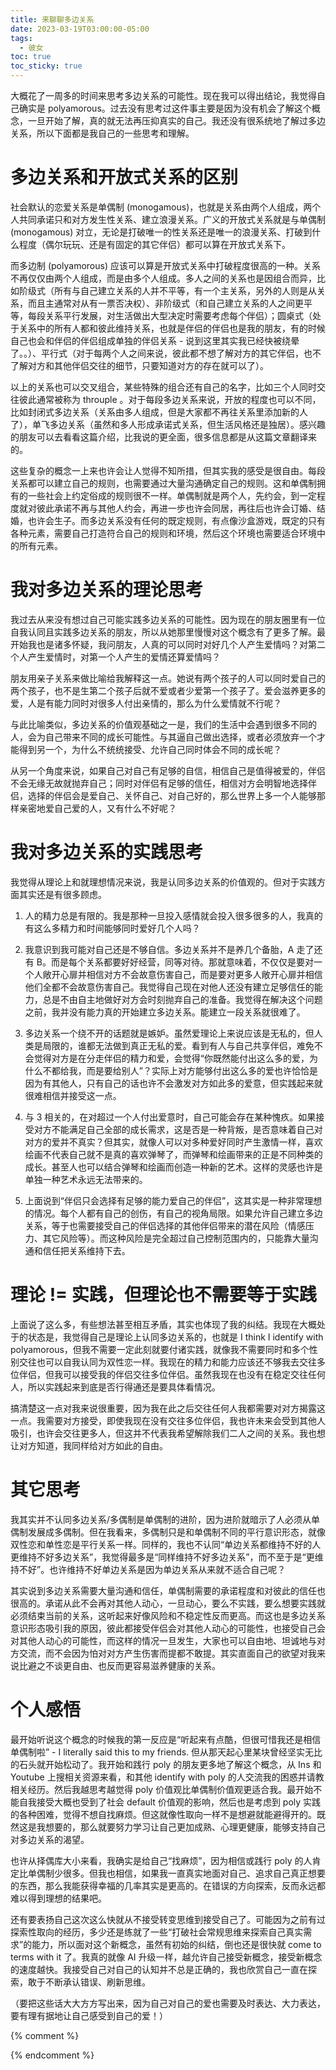 ```yaml
---
title: 来聊聊多边关系
date: 2023-03-19T03:00:00-05:00
tags:
  - 彼女
toc: true
toc_sticky: true
---
```


大概花了一周多的时间来思考多边关系的可能性。现在我可以得出结论，我觉得自己确实是 polyamorous。过去没有思考过这件事主要是因为没有机会了解这个概念，一旦开始了解，真的就无法再压抑真实的自己。我还没有很系统地了解过多边关系，所以下面都是我自己的一些思考和理解。

<!--more-->

# 多边关系和开放式关系的区别

社会默认的恋爱关系是单偶制 (monogamous)，也就是关系由两个人组成，两个人共同承诺只和对方发生性关系、建立浪漫关系。广义的开放式关系就是与单偶制 (monogamous) 对立，无论是打破唯一的性关系还是唯一的浪漫关系、打破到什么程度（偶尔玩玩、还是有固定的其它伴侣）都可以算在开放式关系下。

而多边制 (polyamorous) 应该可以算是开放式关系中打破程度很高的一种。关系不再仅仅由两个人组成，而是由多个人组成。多人之间的关系也是因组合而异，比如阶级式（所有与自己建立关系的人并不平等，有一个主关系，另外的人则是从关系，而且主通常对从有一票否决权）、非阶级式（和自己建立关系的人之间更平等，每段关系平行发展，对生活做出大型决定时需要考虑每个伴侣）；圆桌式（处于关系中的所有人都和彼此维持关系，也就是伴侣的伴侣也是我的朋友，有的时候自己也会和伴侣的伴侣组成单独的伴侣关系 - 说到这里其实我已经快被绕晕了。。）、平行式（对于每两个人之间来说，彼此都不想了解对方的其它伴侣，也不了解对方和其他伴侣交往的细节，只要知道对方的存在就可以了）。

以上的关系也可以交叉组合，某些特殊的组合还有自己的名字，比如三个人同时交往彼此通常被称为 throuple 。对于每段多边关系来说，开放的程度也可以不同，比如封闭式多边关系（关系由多人组成，但是大家都不再往关系里添加新的人了），单飞多边关系（虽然和多人形成承诺式关系，但生活风格还是独居）。感兴趣的朋友可以去看看这篇介绍，比我说的更全面，很多信息都是从这篇文章翻译来的。

这些复杂的概念一上来也许会让人觉得不知所措，但其实我的感受是很自由。每段关系都可以建立自己的规则，也需要通过大量沟通确定自己的规则。这和单偶制拥有的一些社会上约定俗成的规则很不一样。单偶制就是两个人，先约会，到一定程度就对彼此承诺不再与其他人约会，再进一步也许会同居，再往后也许会订婚、结婚，也许会生子。而多边关系没有任何的既定规则，有点像沙盒游戏，既定的只有各种元素，需要自己打造符合自己的规则和环境，然后这个环境也需要适合环境中的所有元素。

# 我对多边关系的理论思考

我过去从来没有想过自己可能实践多边关系的可能性。因为现在的朋友圈里有一位自我认同且实践多边关系的朋友，所以从她那里慢慢对这个概念有了更多了解。最开始我也是诸多怀疑，我问朋友，人真的可以同时对好几个人产生爱情吗？对第二个人产生爱情时，对第一个人产生的爱情还算爱情吗？

朋友用亲子关系来做比喻给我解释这一点。她说有两个孩子的人可以同时爱自己的两个孩子，也不是生第二个孩子后就不爱或者少爱第一个孩子了。爱会滋养更多的爱，人是有能力同时对很多人付出亲情的，那么为什么爱情就不行呢？

与此比喻类似，多边关系的价值观基础之一是，我们的生活中会遇到很多不同的人，会为自己带来不同的成长可能性。与其逼自己做出选择，或者必须放弃一个才能得到另一个，为什么不统统接受、允许自己同时体会不同的成长呢？

从另一个角度来说，如果自己对自己有足够的自信，相信自己是值得被爱的，伴侣不会无缘无故就抛弃自己；同时对伴侣有足够的信任，相信对方会明智地选择伴侣，选择的伴侣会是爱自己、关怀自己、对自己好的，那么世界上多一个人能够那样亲密地爱自己爱的人，又有什么不好呢？

# 我对多边关系的实践思考

我觉得从理论上和就理想情况来说，我是认同多边关系的价值观的。但对于实践方面其实还是有很多顾虑。

1. 人的精力总是有限的。我是那种一旦投入感情就会投入很多很多的人，我真的有这么多精力和时间能够同时爱好几个人吗？
    
2. 我意识到我可能对自己还是不够自信。多边关系并不是养几个备胎，A 走了还有 B。而是每个关系都要好好经营，同等对待。那就意味着，不仅仅是要对一个人敞开心扉并相信对方不会故意伤害自己，而是要对更多人敞开心扉并相信他们全都不会故意伤害自己。我觉得自己现在对他人还没有建立足够信任的能力，总是不由自主地做好对方会时刻抛弃自己的准备。我觉得在解决这个问题之前，我并没有能力真的开始建立多边关系。能建立一段关系就很难了。
    
3. 多边关系一个绕不开的话题就是嫉妒。虽然爱理论上来说应该是无私的，但人类是局限的，谁都无法做到真正无私的爱。看到有人与自己共享伴侣，难免不会觉得对方是在分走伴侣的精力和爱，会觉得“你既然能付出这么多的爱，为什么不都给我，而是要给别人”？实际上对方能够付出这么多的爱也许恰恰是因为有其他人，只有自己的话也许不会激发对方如此多的爱意，但实践起来就很难相信并接受这一点。
    
4. 与 3 相关的，在对超过一个人付出爱意时，自己可能会存在某种愧疚。如果接受对方不能满足自己全部的成长需求，这是否是一种背叛，是否意味着自己对对方的爱并不真实？但其实，就像人可以对多种爱好同时产生激情一样，喜欢绘画不代表自己就不是真的喜欢弹琴了，而弹琴和绘画带来的正是不同种类的成长。甚至人也可以结合弹琴和绘画而创造一种新的艺术。这样的灵感也许是单独一种艺术永远无法带来的。
    
5. 上面说到“伴侣只会选择有足够的能力爱自己的伴侣”，这其实是一种非常理想的情况。每个人都有自己的创伤，有自己的视角局限。如果允许自己建立多边关系，等于也需要接受自己的伴侣选择的其他伴侣带来的潜在风险（情感压力、其它风险等）。而这种风险是完全超过自己控制范围内的，只能靠大量沟通和信任把关系维持下去。
    

# 理论 != 实践，但理论也不需要等于实践

上面说了这么多，有些想法甚至相互矛盾，其实也体现了我的纠结。我现在大概处于的状态是，我觉得自己是理论上认同多边关系的，也就是 I think I identify with polyamorous，但我不需要一定此刻就要付诸实践，就像我不需要同时和多个性别交往也可以自我认同为双性恋一样。我现在的精力和能力应该还不够我去交往多位伴侣，但我可以接受我的伴侣交往多位伴侣。虽然我现在也没有在稳定交往任何人，所以实践起来到底是否行得通还是要具体看情况。

搞清楚这一点对我来说很重要，因为我在此之后交往任何人我都需要对对方揭露这一点。我需要对方接受，即使我现在没有交往多位伴侣，我也许未来会受到其他人吸引，也许会交往更多人，但这并不代表我希望解除我们二人之间的关系。我也想让对方知道，我同样给对方如此的自由。

# 其它思考

我其实并不认同多边关系/多偶制是单偶制的进阶，因为进阶就暗示了人必须从单偶制发展成多偶制。但在我看来，多偶制只是和单偶制不同的平行意识形态，就像双性恋和单性恋是平行关系一样。同样的，我也不认同“单边关系都维持不好的人更维持不好多边关系”，我觉得最多是“同样维持不好多边关系”，而不至于是“更维持不好”。也许维持不好单边关系是因为单边关系从来就不适合自己呢？

其实说到多边关系需要大量沟通和信任，单偶制需要的承诺程度和对彼此的信任也很高的。承诺从此不会再对其他人动心，一旦动心，要么不实践，要么想要实践就必须结束当前的关系，这听起来好像风险和不稳定性反而更高。而这也是多边关系意识形态吸引我的原因，彼此都接受伴侣会对其他人动心的可能性，也接受自己会对其他人动心的可能性，而这样的情况一旦发生，大家也可以自由地、坦诚地与对方交流，而不会因为怕对对方产生伤害而提都不敢提。其实直面自己的欲望对我来说比避之不谈更自由、也反而更容易滋养健康的关系。


# 个人感悟

最开始听说这个概念的时候我的第一反应是“听起来有点酷，但很可惜我还是相信单偶制啦” - I literally said this to my friends. 但从那天起心里某块曾经坚实无比的石头就开始松动了。我开始和践行 poly 的朋友更多地了解这个概念，从 Ins 和 Youtube 上搜相关资源来看，和其他 identify with poly 的人交流我的困惑并请教相关经历。然后我越思考越觉得 poly 价值观比单偶制价值观更适合我。最开始不能自我接受大概也受到了社会 default 价值观的影响，然后也是考虑到 poly 实践的各种困难，觉得不想自找麻烦。但这就像性取向一样不是想避就能避得开的。既然这是我想要的，那么就要努力学习让自己更加成熟、心理更健康，能够支持自己对多边关系的渴望。

也许从择偶库大小来看，我确实是给自己“找麻烦”，因为相信或践行 poly 的人肯定比单偶制少很多。但我也相信，如果我一直真实地面对自己、追求自己真正想要的东西，那么我能获得幸福的几率其实是更高的。在错误的方向探索，反而永远都难以得到理想的结果吧。

还有要表扬自己这次这么快就从不接受转变思维到接受自己了。可能因为之前有过探索性取向的经历，多少还是练就了一些“打破社会常规思维来探索自己真实需求”的能力，所以面对这个新概念，虽然有初始的纠结，倒也还是很快就 come to terms with it 了。我真的就像 AI 升级一样，越允许自己接受新概念，接受新概念的速度越快。我接受自己对自己的认知并不总是正确的，我也欣赏自己一直在探索，敢于不断承认错误、刷新思维。

（要把这些话大大方方写出来，因为自己对自己的爱也需要及时表达、大力表达，要有理有据地让自己感受到自己的爱！）

{% comment %}



{% endcomment %}
